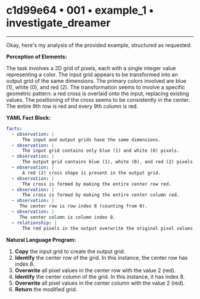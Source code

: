 # c1d99e64 • 001 • example_1 • investigate_dreamer

---
Okay, here's my analysis of the provided example, structured as requested:

**Perception of Elements:**

The task involves a 2D grid of pixels, each with a single integer value representing a color. The input grid appears to be transformed into an output grid of the same dimensions. The primary colors involved are blue (1), white (0), and red (2). The transformation seems to involve a specific geometric pattern: a red cross is overlaid onto the input, replacing existing values. The positioning of the cross seems to be consistently in the center. The entire 9th row is red and every 9th column is red.

**YAML Fact Block:**



```yaml
facts:
  - observation: |
      The input and output grids have the same dimensions.
  - observation: |
      The input grid contains only blue (1) and white (0) pixels.
  - observation: |
      The output grid contains blue (1), white (0), and red (2) pixels.
  - observation: |
      A red (2) cross shape is present in the output grid.
  - observation: |
      The cross is formed by making the entire center row red.
  - observation: |
      The cross is formed by making the entire center column red.
  - observation: |
     The center row is row index 8 (counting from 0).
  - observation: |
     The center column is column index 8.
  - relationship: |
      The red pixels in the output overwrite the original pixel values in the input.
```



**Natural Language Program:**

1.  **Copy** the input grid to create the output grid.
2.  **Identify** the center row of the grid. In this instance, the center row has index 8.
3.  **Overwrite** all pixel values in the center row with the value 2 (red).
4.  **Identify** the center column of the grid. In this instance, it has index 8.
5.  **Overwrite** all pixel values in the center column with the value 2 (red).
6.  **Return** the modified grid.

